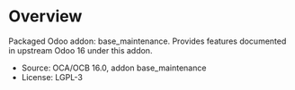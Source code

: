 # Overview

Packaged Odoo addon: base_maintenance. Provides features documented in upstream Odoo 16 under this addon.

- Source: OCA/OCB 16.0, addon base_maintenance
- License: LGPL-3
